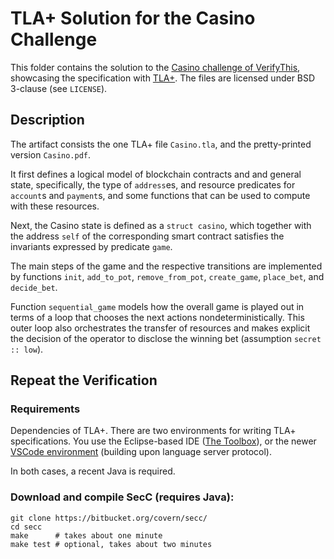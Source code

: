 # TLA+ Solution for the Casino Challenge

This folder contains the solution to the [Casino challenge of VerifyThis](https://verifythis.github.io/casino/),
showcasing the specification with [TLA+](). The files are licensed under BSD 3-clause (see `LICENSE`).

## Description

The artifact consists the one TLA+ file `Casino.tla`, and the pretty-printed version `Casino.pdf`. 

It first defines a logical model of blockchain contracts and and general state, specifically, the type of `address`es, and resource predicates for `account`s and `payment`s, and some functions that can be used to compute with these resources.

Next, the Casino state is defined as a `struct casino`,
which together with the address `self` of the corresponding smart contract
satisfies the invariants expressed by predicate `game`.

The main steps of the game and the respective transitions are implemented by functions `init`, `add_to_pot`, `remove_from_pot`, `create_game`, `place_bet`, and `decide_bet`.

Function `sequential_game` models how the overall game is played out in terms of a loop that chooses the next actions nondeterministically. This outer loop also orchestrates the transfer of resources and makes explicit the decision of the operator to disclose the winning bet (assumption `secret :: low`).

## Repeat the Verification

### Requirements

Dependencies of TLA+. There are two environments for writing TLA+ specifications. You use the Eclipse-based IDE ([The Toolbox](https://lamport.azurewebsites.net/tla/toolbox.html)), or the newer [VSCode environment](https://marketplace.visualstudio.com/items?itemName=alygin.vscode-tlaplus) (building upon language server protocol).

In both cases, a recent Java is required.


### Download and compile SecC (requires Java):

    git clone https://bitbucket.org/covern/secc/
    cd secc
    make      # takes about one minute
    make test # optional, takes about two minutes

